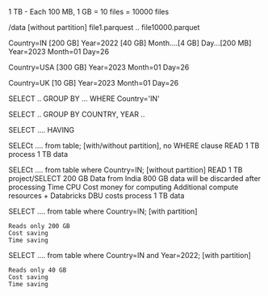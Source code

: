 1 TB - Each 100 MB, 1 GB = 10 files
     = 10000 files

/data [without partition]
    file1.parquest
    ..
    file10000.parquet


Country=IN [200 GB]
  Year=2022 [40 GB]
    Month....[4 GB]
       Day...[200 MB]
  Year=2023
     Month=01 
        Day=26


Country=USA [300 GB]
  Year=2023
     Month=01 
        Day=26

Country=UK [10 GB]
  Year=2023
     Month=01 
        Day=26


SELECT .. GROUP BY ... WHERE Country='IN'


SELECT .. GROUP BY COUNTRY, YEAR ..


SELECT .... HAVING 

SELECt .... from table; [with/without partition], no WHERE clause
    READ 1 TB 
    process 1 TB data


SELECt .... from table where Country=IN; [without partition] 
    READ 1 TB 
     project/SELECT 200 GB Data from India
     800 GB data will be discarded after processing 
       Time
       CPU
       Cost money for computing
       Additional compute resources
       +
       Databricks DBU costs
    process 1 TB data


SELECT .... from table where Country=IN; [with partition]

    Reads only 200 GB
    Cost saving
    Time saving


SELECT .... from table where Country=IN and Year=2022; [with partition]

    Reads only 40 GB
    Cost saving
    Time saving

